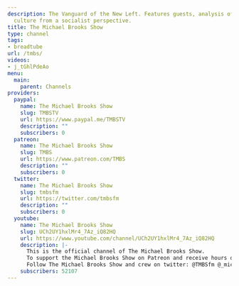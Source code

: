 ```yaml
---
description: The Vanguard of the New Left. Features guests, analysis of politics and
  culture from a socialist perspective.
title: The Michael Brooks Show
type: channel
tags:
- breadtube
url: /tmbs/
videos:
- j_tGhlPdeAo
menu:
  main:
    parent: Channels
providers:
  paypal:
    name: The Michael Brooks Show
    slug: TMBSTV
    url: https://www.paypal.me/TMBSTV
    description: ""
    subscribers: 0
  patreon:
    name: The Michael Brooks Show
    slug: TMBS
    url: https://www.patreon.com/TMBS
    description: ""
    subscribers: 0
  twitter:
    name: The Michael Brooks Show
    slug: tmbsfm
    url: https://twitter.com/tmbsfm
    description: ""
    subscribers: 0
  youtube:
    name: The Michael Brooks Show
    slug: UCh2UY1hxlMr4_7Az_iQ82HQ
    url: https://www.youtube.com/channel/UCh2UY1hxlMr4_7Az_iQ82HQ
    description: |-
      This is the official channel of The Michael Brooks Show.
      To support the Michael Brooks Show on Patreon and receive hours of weekly members-only content, subscribe at Patreon.com/TMBS. You can also support us through PayPal at https://paypal.me/TMBSTV.
      Follow The Michael Brooks Show and crew on twitter: @TMBSfm @_michaelbrooks @mattlech @davidslavick @davidgriscom.
    subscribers: 52107
---
```

